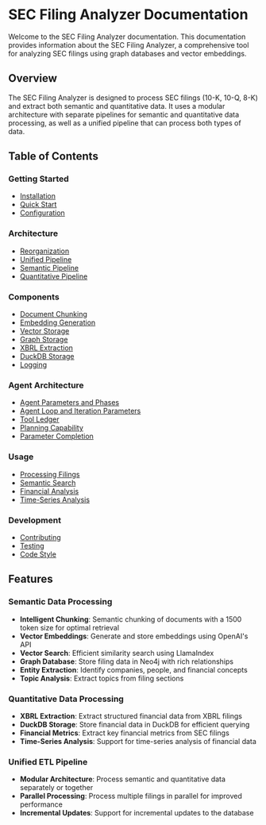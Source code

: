 # SEC Filing Analyzer Documentation

Welcome to the SEC Filing Analyzer documentation. This documentation provides information about the SEC Filing Analyzer, a comprehensive tool for analyzing SEC filings using graph databases and vector embeddings.

## Overview

The SEC Filing Analyzer is designed to process SEC filings (10-K, 10-Q, 8-K) and extract both semantic and quantitative data. It uses a modular architecture with separate pipelines for semantic and quantitative data processing, as well as a unified pipeline that can process both types of data.

## Table of Contents

### Getting Started

- [Installation](installation.md)
- [Quick Start](quick_start.md)
- [Configuration](configuration.md)

### Architecture

- [Reorganization](reorganization.md)
- [Unified Pipeline](unified_pipeline.md)
- [Semantic Pipeline](semantic_pipeline.md)
- [Quantitative Pipeline](quantitative_pipeline.md)

### Components

- [Document Chunking](document_chunking.md)
- [Embedding Generation](embedding_generation.md)
- [Vector Storage](vector_storage.md)
- [Graph Storage](graph_storage.md)
- [XBRL Extraction](xbrl_extraction.md)
- [DuckDB Storage](duckdb_storage.md)
- [Logging](logging.md)

### Agent Architecture

- [Agent Parameters and Phases](agent_parameters.md)
- [Agent Loop and Iteration Parameters](agent_loop.md)
- [Tool Ledger](tool_ledger.md)
- [Planning Capability](planning_capability.md)
- [Parameter Completion](parameter_completion.md)

### Usage

- [Processing Filings](processing_filings.md)
- [Semantic Search](semantic_search.md)
- [Financial Analysis](financial_analysis.md)
- [Time-Series Analysis](time_series_analysis.md)

### Development

- [Contributing](contributing.md)
- [Testing](testing.md)
- [Code Style](code_style.md)

## Features

### Semantic Data Processing

- **Intelligent Chunking**: Semantic chunking of documents with a 1500 token size for optimal retrieval
- **Vector Embeddings**: Generate and store embeddings using OpenAI's API
- **Vector Search**: Efficient similarity search using LlamaIndex
- **Graph Database**: Store filing data in Neo4j with rich relationships
- **Entity Extraction**: Identify companies, people, and financial concepts
- **Topic Analysis**: Extract topics from filing sections

### Quantitative Data Processing

- **XBRL Extraction**: Extract structured financial data from XBRL filings
- **DuckDB Storage**: Store financial data in DuckDB for efficient querying
- **Financial Metrics**: Extract key financial metrics from SEC filings
- **Time-Series Analysis**: Support for time-series analysis of financial data

### Unified ETL Pipeline

- **Modular Architecture**: Process semantic and quantitative data separately or together
- **Parallel Processing**: Process multiple filings in parallel for improved performance
- **Incremental Updates**: Support for incremental updates to the database
